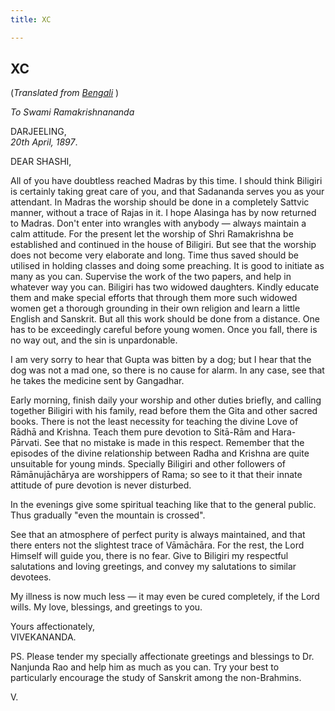 ```yaml
---
title: XC

---
```





  

  


## XC

(*Translated from [Bengali](b7330e8090.pdf)* )

*To Swami Ramakrishnananda*

DARJEELING,  
*20th April, 1897*.

DEAR SHASHI,

All of you have doubtless reached Madras by this time. I should think
Biligiri is certainly taking great care of you, and that Sadananda
serves you as your attendant. In Madras the worship should be done in a
completely Sattvic manner, without a trace of Rajas in it. I hope
Alasinga has by now returned to Madras. Don't enter into wrangles with
anybody — always maintain a calm attitude. For the present let the
worship of Shri Ramakrishna be established and continued in the house of
Biligiri. But see that the worship does not become very elaborate and
long. Time thus saved should be utilised in holding classes and doing
some preaching. It is good to initiate as many as you can. Supervise the
work of the two papers, and help in whatever way you can. Biligiri has
two widowed daughters. Kindly educate them and make special efforts that
through them more such widowed women get a thorough grounding in their
own religion and learn a little English and Sanskrit. But all this work
should be done from a distance. One has to be exceedingly careful before
young women. Once you fall, there is no way out, and the sin is
unpardonable.

I am very sorry to hear that Gupta was bitten by a dog; but I hear that
the dog was not a mad one, so there is no cause for alarm. In any case,
see that he takes the medicine sent by Gangadhar.

Early morning, finish daily your worship and other duties briefly, and
calling together Biligiri with his family, read before them the Gita and
other sacred books. There is not the least necessity for teaching the
divine Love of Rādhā and Krishna. Teach them pure devotion to Sitā-Rām
and Hara-Pārvati. See that no mistake is made in this respect. Remember
that the episodes of the divine relationship between Radha and Krishna
are quite unsuitable for young minds. Specially Biligiri and other
followers of Rāmānujāchārya are worshippers of Rama; so see to it that
their innate attitude of pure devotion is never disturbed.

In the evenings give some spiritual teaching like that to the general
public. Thus gradually "even the mountain is crossed".

See that an atmosphere of perfect purity is always maintained, and that
there enters not the slightest trace of Vāmāchāra. For the rest, the
Lord Himself will guide you, there is no fear. Give to Biligiri my
respectful salutations and loving greetings, and convey my salutations
to similar devotees.

My illness is now much less — it may even be cured completely, if the
Lord wills. My love, blessings, and greetings to you.

Yours affectionately,  
VIVEKANANDA.

PS. Please tender my specially affectionate greetings and blessings to
Dr. Nanjunda Rao and help him as much as you can. Try your best to
particularly encourage the study of Sanskrit among the non-Brahmins.

V.


